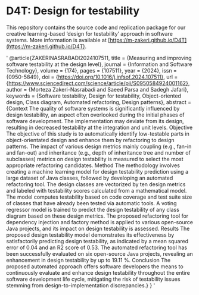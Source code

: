 # D4T: Design for testability 

This repository contains the source code and replication package for our creative learning-based ‘design for testability’ approach in software systems. More information is available at [https://m-zakeri.github.io/D4T](https://m-zakeri.github.io/D4T).

'
@article{ZAKERINASRABADI2024107511,
title = {Measuring and improving software testability at the design level},
journal = {Information and Software Technology},
volume = {174},
pages = {107511},
year = {2024},
issn = {0950-5849},
doi = {https://doi.org/10.1016/j.infsof.2024.107511},
url = {https://www.sciencedirect.com/science/article/pii/S0950584924001162},
author = {Morteza Zakeri-Nasrabadi and Saeed Parsa and Sadegh Jafari},
keywords = {Software testability, Design for testability, Object-oriented design, Class diagram, Automated refactoring, Design patterns},
abstract = {Context
The quality of software systems is significantly influenced by design testability, an aspect often overlooked during the initial phases of software development. The implementation may deviate from its design, resulting in decreased testability at the integration and unit levels.
Objective
The objective of this study is to automatically identify low-testable parts in object-orientated design and enhance them by refactoring to design patterns. The impact of various design metrics mainly coupling (e.g., fan-in and fan-out) and inheritance (e.g., depth of inheritance tree and number of subclasses) metrics on design testability is measured to select the most appropriate refactoring candidates.
Method
The methodology involves creating a machine learning model for design testability prediction using a large dataset of Java classes, followed by developing an automated refactoring tool. The design classes are vectorized by ten design metrics and labeled with testability scores calculated from a mathematical model. The model computes testability based on code coverage and test suite size of classes that have already been tested via automatic tools. A voting regressor model is trained to predict the design testability of any class diagram based on these design metrics. The proposed refactoring tool for dependency injection and factory method is applied to various open-source Java projects, and its impact on design testability is assessed.
Results
The proposed design testability model demonstrates its effectiveness by satisfactorily predicting design testability, as indicated by a mean squared error of 0.04 and an R2 score of 0.53. The automated refactoring tool has been successfully evaluated on six open-source Java projects, revealing an enhancement in design testability by up to 19.11 %.
Conclusion
The proposed automated approach offers software developers the means to continuously evaluate and enhance design testability throughout the entire software development life cycle, mitigating the risk of testability issues stemming from design-to-implementation discrepancies.}
}
'
